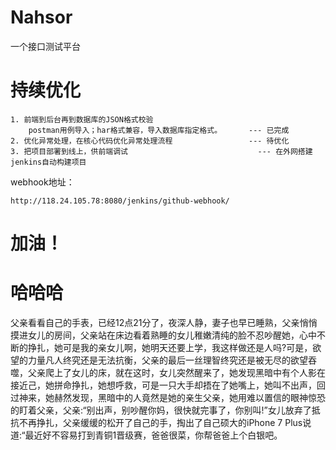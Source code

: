 # Nahsor
一个接口测试平台

# 持续优化

    1. 前端到后台再到数据库的JSON格式校验
        postman用例导入；har格式兼容，导入数据库指定格式。      --- 已完成
    2. 优化异常处理，在核心代码优化异常处理流程                 --- 待优化
    3. 把项目部署到线上，供前端调试                             --- 在外网搭建jenkins自动构建项目
    

webhook地址：

    http://118.24.105.78:8080/jenkins/github-webhook/



# 加油！


# 哈哈哈
父亲看看自己的手表，已经12点21分了，夜深人静，妻子也早已睡熟，父亲悄悄摸进女儿的房间，父亲站在床边看着熟睡的女儿稚嫩清纯的脸不忍吵醒她，心中不断的挣扎，她可是我的亲女儿啊，她明天还要上学，我这样做还是人吗?可是，欲望的力量凡人终究还是无法抗衡，父亲的最后一丝理智终究还是被无尽的欲望吞噬，父亲爬上了女儿的床，就在这时，女儿突然醒来了，她发现黑暗中有个人影在接近己，她拼命挣扎，她想呼救，可是一只大手却捂在了她嘴上，她叫不出声，回过神来，她赫然发现，黑暗中的人竟然是她的亲生父亲，她用难以置信的眼神惊恐的盯着父亲，父亲:“别出声，别吵醒你妈，很快就完事了，你别叫!”女儿放弃了抵抗不再挣扎，父亲缓缓的松开了自己的手，掏出了自己硕大的iPhone 7 Plus说道:“最近好不容易打到青铜1晋级赛，爸爸很菜，你帮爸爸上个白银吧。
